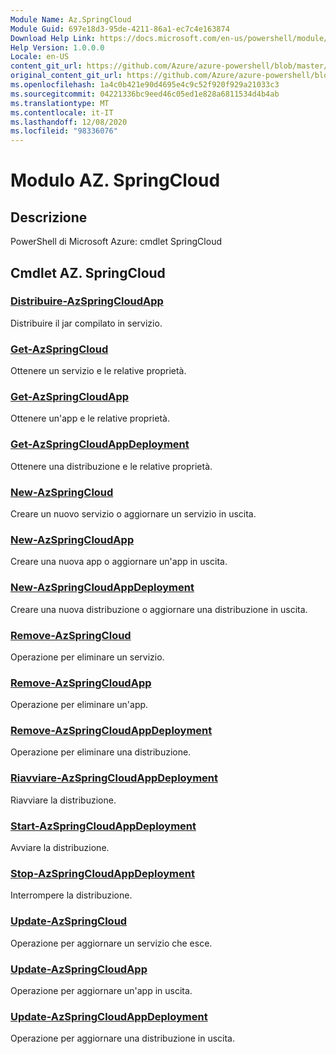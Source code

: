 ```yaml
---
Module Name: Az.SpringCloud
Module Guid: 697e18d3-95de-4211-86a1-ec7c4e163874
Download Help Link: https://docs.microsoft.com/en-us/powershell/module/az.springcloud
Help Version: 1.0.0.0
Locale: en-US
content_git_url: https://github.com/Azure/azure-powershell/blob/master/src/SpringCloud/help/Az.SpringCloud.md
original_content_git_url: https://github.com/Azure/azure-powershell/blob/master/src/SpringCloud/help/Az.SpringCloud.md
ms.openlocfilehash: 1a4c0b421e90d4695e4c9c52f920f929a21033c3
ms.sourcegitcommit: 04221336bc9eed46c05ed1e828a6811534d4b4ab
ms.translationtype: MT
ms.contentlocale: it-IT
ms.lasthandoff: 12/08/2020
ms.locfileid: "98336076"
---
```

# Modulo AZ. SpringCloud
## Descrizione
PowerShell di Microsoft Azure: cmdlet SpringCloud

## Cmdlet AZ. SpringCloud
### [Distribuire-AzSpringCloudApp](Deploy-AzSpringCloudApp.md)
Distribuire il jar compilato in servizio.

### [Get-AzSpringCloud](Get-AzSpringCloud.md)
Ottenere un servizio e le relative proprietà.

### [Get-AzSpringCloudApp](Get-AzSpringCloudApp.md)
Ottenere un'app e le relative proprietà.

### [Get-AzSpringCloudAppDeployment](Get-AzSpringCloudAppDeployment.md)
Ottenere una distribuzione e le relative proprietà.

### [New-AzSpringCloud](New-AzSpringCloud.md)
Creare un nuovo servizio o aggiornare un servizio in uscita.

### [New-AzSpringCloudApp](New-AzSpringCloudApp.md)
Creare una nuova app o aggiornare un'app in uscita.

### [New-AzSpringCloudAppDeployment](New-AzSpringCloudAppDeployment.md)
Creare una nuova distribuzione o aggiornare una distribuzione in uscita.

### [Remove-AzSpringCloud](Remove-AzSpringCloud.md)
Operazione per eliminare un servizio.

### [Remove-AzSpringCloudApp](Remove-AzSpringCloudApp.md)
Operazione per eliminare un'app.

### [Remove-AzSpringCloudAppDeployment](Remove-AzSpringCloudAppDeployment.md)
Operazione per eliminare una distribuzione.

### [Riavviare-AzSpringCloudAppDeployment](Restart-AzSpringCloudAppDeployment.md)
Riavviare la distribuzione.

### [Start-AzSpringCloudAppDeployment](Start-AzSpringCloudAppDeployment.md)
Avviare la distribuzione.

### [Stop-AzSpringCloudAppDeployment](Stop-AzSpringCloudAppDeployment.md)
Interrompere la distribuzione.

### [Update-AzSpringCloud](Update-AzSpringCloud.md)
Operazione per aggiornare un servizio che esce.

### [Update-AzSpringCloudApp](Update-AzSpringCloudApp.md)
Operazione per aggiornare un'app in uscita.

### [Update-AzSpringCloudAppDeployment](Update-AzSpringCloudAppDeployment.md)
Operazione per aggiornare una distribuzione in uscita.

